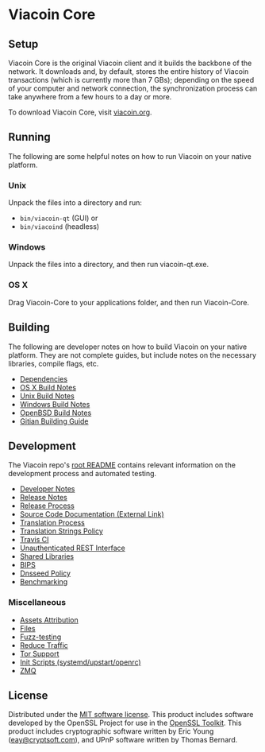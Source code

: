Viacoin Core
=============

Setup
---------------------
Viacoin Core is the original Viacoin client and it builds the backbone of the network. It downloads and, by default, stores the entire history of Viacoin transactions (which is currently more than 7 GBs); depending on the speed of your computer and network connection, the synchronization process can take anywhere from a few hours to a day or more.

To download Viacoin Core, visit [viacoin.org](https://viacoin.org).

Running
---------------------
The following are some helpful notes on how to run Viacoin on your native platform.

### Unix

Unpack the files into a directory and run:

- `bin/viacoin-qt` (GUI) or
- `bin/viacoind` (headless)

### Windows

Unpack the files into a directory, and then run viacoin-qt.exe.

### OS X

Drag Viacoin-Core to your applications folder, and then run Viacoin-Core.

Building
---------------------
The following are developer notes on how to build Viacoin on your native platform. They are not complete guides, but include notes on the necessary libraries, compile flags, etc.

- [Dependencies](dependencies.md)
- [OS X Build Notes](build-osx.md)
- [Unix Build Notes](build-unix.md)
- [Windows Build Notes](build-windows.md)
- [OpenBSD Build Notes](build-openbsd.md)
- [Gitian Building Guide](gitian-building.md)

Development
---------------------
The Viacoin repo's [root README](/README.md) contains relevant information on the development process and automated testing.

- [Developer Notes](developer-notes.md)
- [Release Notes](release-notes.md)
- [Release Process](release-process.md)
- [Source Code Documentation (External Link)](https://dev.visucore.com/viacoin/doxygen/)
- [Translation Process](translation_process.md)
- [Translation Strings Policy](translation_strings_policy.md)
- [Travis CI](travis-ci.md)
- [Unauthenticated REST Interface](REST-interface.md)
- [Shared Libraries](shared-libraries.md)
- [BIPS](bips.md)
- [Dnsseed Policy](dnsseed-policy.md)
- [Benchmarking](benchmarking.md)

### Miscellaneous
- [Assets Attribution](assets-attribution.md)
- [Files](files.md)
- [Fuzz-testing](fuzzing.md)
- [Reduce Traffic](reduce-traffic.md)
- [Tor Support](tor.md)
- [Init Scripts (systemd/upstart/openrc)](init.md)
- [ZMQ](zmq.md)

License
---------------------
Distributed under the [MIT software license](/COPYING).
This product includes software developed by the OpenSSL Project for use in the [OpenSSL Toolkit](https://www.openssl.org/). This product includes
cryptographic software written by Eric Young ([eay@cryptsoft.com](mailto:eay@cryptsoft.com)), and UPnP software written by Thomas Bernard.

